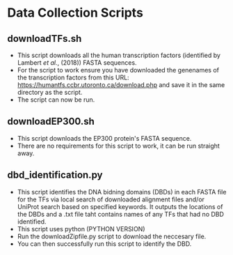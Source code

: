 # Data Collection Scripts
## downloadTFs.sh
- This script downloads all the human transcription factors (identified by Lambert _et al._, (2018)) FASTA sequences. 
- For the script to work ensure you have downloaded the genenames of the transcription factors from this URL: https://humantfs.ccbr.utoronto.ca/download.php and save it in the same directory as the script.
- The script can now be run.

## downloadEP300.sh
- This script downloads the EP300 protein's FASTA sequence.
- There are no requirements for this script to work, it can be run straight away. 

## dbd_identification.py
- This script identifies the DNA bidning domains (DBDs) in each FASTA file for the TFs via local search of downloaded alignment files and/or UniProt search based on specified keywords. It outputs the locations of the DBDs and a .txt file taht contains names of any TFs that had no DBD identified. 
- This script uses python (PYTHON VERSION)
- Run the downloadZipfile.py script to download the neccesary file.
- You can then successfully run this script to identify the DBD.
